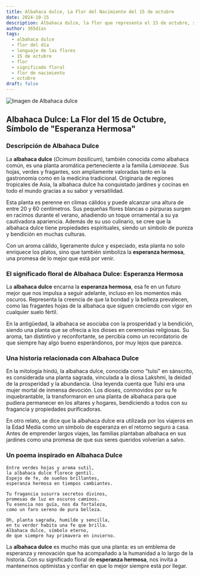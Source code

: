 ```yaml
---
title: Albahaca dulce, La Flor del Nacimiento del 15 de octubre
date: 2024-10-15
description: Albahaca dulce, la flor que representa el 15 de octubre, simboliza Esperanza hermosa. Descubre su fascinante historia, significado en el lenguaje de las flores y una poesía que celebra su belleza.
author: 365días
tags:
  - albahaca dulce
  - flor del día
  - lenguaje de las flores
  - 15 de octubre
  - flor
  - significado floral
  - flor de nacimiento
  - octubre
draft: false
---
```



![Imagen de Albahaca dulce](https://cdn.pixabay.com/photo/2017/09/19/16/34/plant-2765798_1280.jpg#center)


## Albahaca Dulce: La Flor del 15 de Octubre, Símbolo de "Esperanza Hermosa"

### Descripción de Albahaca Dulce

La **albahaca dulce** (_Ocimum basilicum_), también conocida como albahaca común, es una planta aromática perteneciente a la familia _Lamiaceae_. Sus hojas, verdes y fragantes, son ampliamente valoradas tanto en la gastronomía como en la medicina tradicional. Originaria de regiones tropicales de Asia, la albahaca dulce ha conquistado jardines y cocinas en todo el mundo gracias a su sabor y versatilidad.

Esta planta es perenne en climas cálidos y puede alcanzar una altura de entre 20 y 60 centímetros. Sus pequeñas flores blancas o púrpuras surgen en racimos durante el verano, añadiendo un toque ornamental a su ya cautivadora apariencia. Además de su uso culinario, se cree que la albahaca dulce tiene propiedades espirituales, siendo un símbolo de pureza y bendición en muchas culturas.

Con un aroma cálido, ligeramente dulce y especiado, esta planta no solo enriquece los platos, sino que también simboliza la **esperanza hermosa**, una promesa de lo mejor que está por venir.

### El significado floral de Albahaca Dulce: Esperanza Hermosa

La **albahaca dulce** encarna la **esperanza hermosa**, esa fe en un futuro mejor que nos impulsa a seguir adelante, incluso en los momentos más oscuros. Representa la creencia de que la bondad y la belleza prevalecen, como las fragantes hojas de la albahaca que siguen creciendo con vigor en cualquier suelo fértil.

En la antigüedad, la albahaca se asociaba con la prosperidad y la bendición, siendo una planta que se ofrecía a los dioses en ceremonias religiosas. Su aroma, tan distintivo y reconfortante, se percibía como un recordatorio de que siempre hay algo bueno esperándonos, por muy lejos que parezca.

### Una historia relacionada con Albahaca Dulce

En la mitología hindú, la albahaca dulce, conocida como "tulsi" en sánscrito, es considerada una planta sagrada, vinculada a la diosa Lakshmi, la deidad de la prosperidad y la abundancia. Una leyenda cuenta que Tulsi era una mujer mortal de inmensa devoción. Los dioses, conmovidos por su fe inquebrantable, la transformaron en una planta de albahaca para que pudiera permanecer en los altares y hogares, bendiciendo a todos con su fragancia y propiedades purificadoras.

En otro relato, se dice que la albahaca dulce era utilizada por los viajeros en la Edad Media como un símbolo de esperanza en el retorno seguro a casa. Antes de emprender largos viajes, las familias plantaban albahaca en sus jardines como una promesa de que sus seres queridos volverían a salvo.

### Un poema inspirado en Albahaca Dulce

```
Entre verdes hojas y aroma sutil,  
la albahaca dulce florece gentil.  
Espejo de fe, de sueños brillantes,  
esperanza hermosa en tiempos cambiantes.

Tu fragancia susurra secretos divinos,  
promesas de luz en oscuros caminos.  
Tu esencia nos guía, nos da fortaleza,  
como un faro sereno de pura belleza.

Oh, planta sagrada, humilde y sencilla,  
en tu verdor habita una fe que brilla.  
Albahaca dulce, símbolo eterno,  
de que siempre hay primavera en invierno.
```

La **albahaca dulce** es mucho más que una planta: es un emblema de esperanza y renovación que ha acompañado a la humanidad a lo largo de la historia. Con su significado floral de **esperanza hermosa**, nos invita a mantenernos optimistas y confiar en que lo mejor siempre está por llegar.

